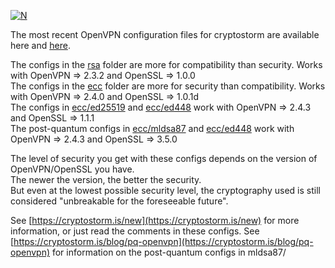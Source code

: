 [![N](https://cryptostorm.is/images/bloop.png)](https://cryptostorm.is/)

The most recent OpenVPN configuration files for cryptostorm are available here and [here](https://cryptostorm.is/configs/).

The configs in the [rsa](https://github.com/cryptostorm/cryptostorm_client_configuration_files/tree/master/rsa) folder are more for compatibility than security. Works with OpenVPN => 2.3.2 and OpenSSL => 1.0.0  
The configs in the [ecc](https://github.com/cryptostorm/cryptostorm_client_configuration_files/tree/master/ecc/) folder are more for security than compatibility. Works with OpenVPN => 2.4.0 and OpenSSL => 1.0.1d  
The configs in [ecc/ed25519](https://github.com/cryptostorm/cryptostorm_client_configuration_files/tree/master/ecc/ed25519/) and [ecc/ed448](https://github.com/cryptostorm/cryptostorm_client_configuration_files/tree/master/ecc/ed448/) work with OpenVPN => 2.4.3 and OpenSSL => 1.1.1   
The post-quantum configs in [ecc/mldsa87](https://github.com/cryptostorm/cryptostorm_client_configuration_files/tree/master/ecc/mldsa87/) and [ecc/ed448](https://github.com/cryptostorm/cryptostorm_client_configuration_files/tree/master/ecc/mldsa87/) work with OpenVPN => 2.4.3 and OpenSSL => 3.5.0  

The level of security you get with these configs depends on the version of OpenVPN/OpenSSL you have.  
The newer the version, the better the security.  
But even at the lowest possible security level, the cryptography used is still considered "unbreakable for the foreseeable future".

See [https://cryptostorm.is/new](https://cryptostorm.is/new) for more information, or just read the comments in these configs.
See [https://cryptostorm.is/blog/pq-openvpn](https://cryptostorm.is/blog/pq-openvpn) for information on the post-quantum configs in mldsa87/
